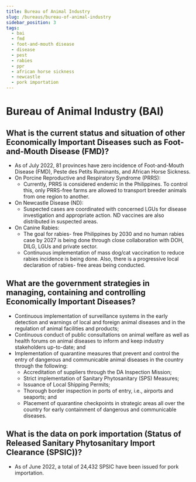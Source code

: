 ```yaml
---
title: Bureau of Animal Industry
slug: /bureaus/bureau-of-animal-industry
sidebar_position: 3
tags:
  - bai
  - fmd
  - foot-and-mouth disease
  - disease
  - pest
  - rabies
  - ppr
  - african horse sickness
  - newcastle
  - pork importation
---
```


# Bureau of Animal Industry (BAI)

## What is the current status and situation of other Economically Important Diseases such as Foot-and-Mouth Disease (FMD)?

- As of July 2022, 81 provinces have zero incidence of Foot-and-Mouth Disease (FMD), Peste des Petits Ruminants, and African Horse Sickness.
- On Porcine Reproductive and Respiratory Syndrome (PRRS):
  - Currently, PRRS is considered endemic in the Philippines. To control this, only PRRS-free farms are allowed to transport breeder animals from one region to another.
- On Newcastle Disease (ND):
  - Suspected cases are coordinated with concerned LGUs for disease investigation and appropriate action. ND vaccines are also distributed in suspected areas.
- On Canine Rabies:
  - The goal for rabies- free Philippines by 2030 and no human rabies case by 2027 is being done through close collaboration with DOH, DILG, LGUs and private sector.
  - Continuous implementation of mass dog/cat vaccination to reduce rabies incidence is being done. Also, there is a progressive local declaration of rabies- free areas being conducted.
  
## What are the government strategies in managing, containing and controlling Economically Important Diseases?

- Continuous implementation of surveillance systems in the early detection and warnings of local and foreign animal diseases and in the regulation of animal facilities and products;
- Continuous conduct of public consultations on animal welfare as well as health forums on animal diseases to inform and keep industry stakeholders up-to-date; and
- Implementation of quarantine measures that prevent and control the entry of dangerous and communicable animal diseases in the country through the following:
  - Accreditation of suppliers through the DA Inspection Mission;
  - Strict implementation of Sanitary Phytosanitary (SPS) Measures;
  - Issuance of Local Shipping Permits;
  - Thorough border inspection in ports of entry, i.e., airports and seaports; and
  - Placement of quarantine checkpoints in strategic areas all over the country for early containment of dangerous and communicable diseases.
  
## What is the data on pork importation (Status of Released Sanitary Phytosanitary Import Clearance (SPSIC))?

- As of June 2022, a total of 24,432 SPSIC have been issued for pork importation.



